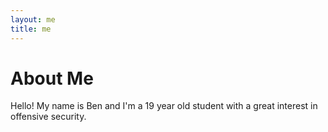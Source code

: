 ```yaml
---
layout: me
title: me
---
```


# About Me

Hello! My name is Ben and I'm a 19 year old student with a great interest in offensive security.